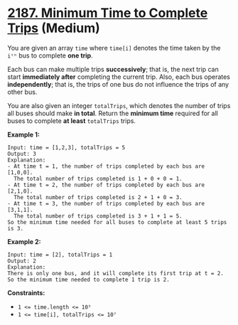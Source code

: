 # [2187. Minimum Time to Complete Trips][link] (Medium)

[link]: https://leetcode.com/problems/minimum-time-to-complete-trips/

You are given an array `time` where `time[i]` denotes the time taken by the `iᵗʰ` bus to complete
**one trip**.

Each bus can make multiple trips **successively**; that is, the next trip can start **immediately
after** completing the current trip. Also, each bus operates **independently**; that is, the trips
of one bus do not influence the trips of any other bus.

You are also given an integer `totalTrips`, which denotes the number of trips all buses should make
**in total**. Return the **minimum time** required for all buses to complete **at least**
`totalTrips` trips.

**Example 1:**

```
Input: time = [1,2,3], totalTrips = 5
Output: 3
Explanation:
- At time t = 1, the number of trips completed by each bus are [1,0,0].
  The total number of trips completed is 1 + 0 + 0 = 1.
- At time t = 2, the number of trips completed by each bus are [2,1,0].
  The total number of trips completed is 2 + 1 + 0 = 3.
- At time t = 3, the number of trips completed by each bus are [3,1,1].
  The total number of trips completed is 3 + 1 + 1 = 5.
So the minimum time needed for all buses to complete at least 5 trips is 3.
```

**Example 2:**

```
Input: time = [2], totalTrips = 1
Output: 2
Explanation:
There is only one bus, and it will complete its first trip at t = 2.
So the minimum time needed to complete 1 trip is 2.
```

**Constraints:**

- `1 <= time.length <= 10⁵`
- `1 <= time[i], totalTrips <= 10⁷`
